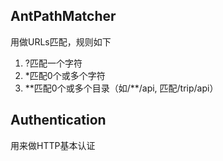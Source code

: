 ## AntPathMatcher
用做URLs匹配，规则如下
1. ?匹配一个字符
2. *匹配0个或多个字符
3. \*\*匹配0个或多个目录（如/**/api, 匹配/trip/api）

## Authentication
用来做HTTP基本认证

